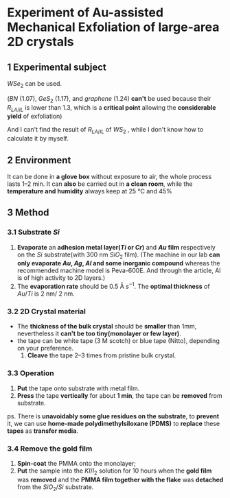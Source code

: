 # Experiment of Au-assisted Mechanical Exfoliation of large-area 2D crystals

## 1 Experimental subject

$WSe_2$ can be used.

 ($BN$ (1.07), $GeS_2$ (1.17), and *graphene* (1.24) **can't** be used because their $R_{LA/IL}$ is lower than 1.3, which is a **critical point** allowing the **considerable yield** of exfoliation)

And I can't find the result of $R_{LA/IL}$ of $WS_2$ , while I don't know how to calculate it by myself.

## 2 Environment

It can be done in **a glove box** without exposure to air, the whole process lasts 1–2 min. It can **also** be carried out in **a clean room**, while the **temperature and humidity** always keep at 25 °C and 45%

## 3 Method

### 3.1 Substrate $Si$

1. **Evaporate** an **adhesion metal layer($Ti$ or $Cr$)** and **$Au$ film** respectively on the $Si$ substrate(with 300 nm $SiO_2$ film).  (The machine in our lab **can only evaporate $Au$, $Ag$, $Al$ and some inorganic compound** whereas the recommended machine model is Peva-600E. And through the article, Al is of high activity to 2D layers.)
2. The **evaporation rate** should be 0.5 Å $s^{-1}$.  The **optimal thickness** of $Au/Ti$ is 2 nm/ 2 nm.

### 3.2 2D Crystal material

- The **thickness of the bulk crystal** should be **smaller** than 1mm, nevertheless it **can't be too tiny(monolayer or few layer)**. 
- the tape can be white tape (3 M scotch) or blue tape (Nitto), depending on your preference.
    1.  **Cleave** the tape 2–3 times from pristine bulk crystal.

### 3.3 Operation

1. **Put** the tape onto substrate with metal film.
2. **Press** the tape **vertically** for about **1 min**, the tape can be **removed** from substrate.

ps. There is **unavoidably some glue residues on the substrate**, to **prevent** it, we can use **home-made polydimethylsiloxane (PDMS)** to **replace** these **tapes** as **transfer media**.

### 3.4 Remove the gold film

1. **Spin-coat** the PMMA onto the monolayer;
2. **Put** the sample into the $KI/I_2$ solution for 10 hours when the **gold film** was **removed** and the **PMMA film together with the flake** was **detached** from the $SiO_2/Si$ substrate.